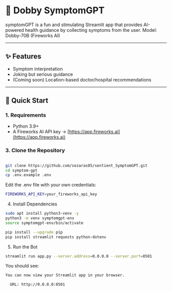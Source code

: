 # 🤖 Dobby SymptomGPT

symptomGPT is a fun and stimulating Streamlit app that provides AI-powered health guidance by collecting symptoms from the user. Model: Dobby-70B (Fireworks AI)

---

## ✨ Features

- Symptom interpretation
- Joking but serious guidance
- (Coming soon) Location-based doctor/hospital recommendations


---

## 🚀 Quick Start

### 1. Requirements

- Python 3.9+
- A Fireworks AI API key → [https://app.fireworks.ai](https://app.fireworks.ai)




### 3. Clone the Repository

```bash

git clone https://github.com/sezaras85/sentient_SymptomGPT.git
cd symptom-gpt
cp .env.example .env
```

Edit the .env file with your own credentials:
```bash
FIREWORKS_API_KEY=your_fireworks_api_key
```

4. Install Dependencies
```bash
sudo apt install python3-venv -y
python3 -m venv symptomgpt-env
source symptomgpt-env/bin/activate

pip install --upgrade pip
pip install streamlit requests python-dotenv
```

5. Run the Bot
```bash
streamlit run app.py --server.address=0.0.0.0 --server.port=8501


```

You should see:

```bash
You can now view your Streamlit app in your browser.

  URL: http://0.0.0.0:8501
```



```
